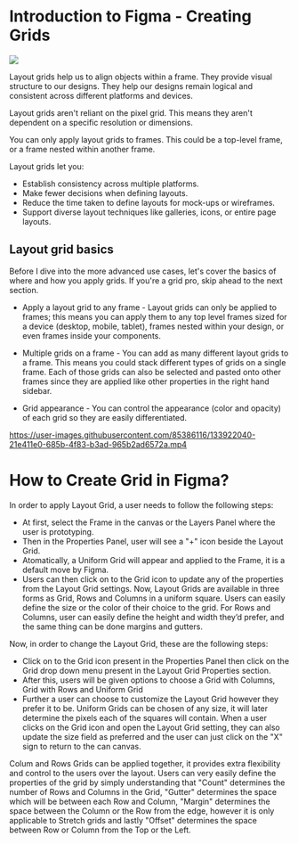 # Introduction to Figma - Creating Grids

![](https://cdn.sanity.io/images/599r6htc/production/9248c1bad545248ad67f9e8fe82263536659d2ac-2120x1000.png?w=1060&q=75&fit=max&auto=format&dpr=1_)

Layout grids help us to align objects within a frame.  They provide visual structure to our designs. They help our designs remain logical and consistent across different platforms and devices.

Layout grids aren't reliant on the pixel grid. This means they aren't dependent on a specific resolution or dimensions.

You can only apply layout grids to frames. This could be a top-level frame, or a frame nested within another frame.

Layout grids let you:

- Establish consistency across multiple platforms.
- Make fewer decisions when defining layouts.
- Reduce the time taken to define layouts for mock-ups or wireframes.
- Support diverse layout techniques like galleries, icons, or entire page layouts.

## Layout grid basics

Before I dive into the more advanced use cases, let's cover the basics of where and how you apply grids. If you're a grid pro, skip ahead to the next section.

- Apply a layout grid to any frame - Layout grids can only be applied to frames; this means you can apply them to any top level frames sized for a device (desktop, mobile, tablet), frames nested within your design, or even frames inside your components.

- Multiple grids on a frame - You can add as many different layout grids to a frame. This means you could stack different types of grids on a single frame. Each of those grids can also be selected and pasted onto other frames since they are applied like other properties in the right hand sidebar.

- Grid appearance - You can control the appearance (color and opacity) of each grid so they are easily differentiated.

https://user-images.githubusercontent.com/85386116/133922040-21e411e0-685b-4f83-b3ad-965b2ad6572a.mp4

# How to Create Grid in Figma?

In order to apply Layout Grid, a user needs to follow the following steps:

- At first, select the Frame in the canvas or the Layers Panel where the user is prototyping.
- Then in the Properties Panel, user will see a "+" icon beside the Layout Grid.
- Atomatically, a Uniform Grid will appear and applied to the Frame, it is a default move by Figma.
- Users can then click on to the Grid icon to update any of the properties from the Layout Grid settings.
Now, Layout Grids are available in three forms as Grid, Rows and Columns in a uniform square. Users can easily define the size or the color of their choice to the grid. For Rows and Columns, user can easily define the height and width they’d prefer, and the same thing can be done margins and gutters.

Now, in order to change the Layout Grid, these are the following steps:

- Click on to the Grid icon present in the Properties Panel then click on the Grid drop down menu present in the Layout Grid Properties section.
- After this, users will be given options to choose a Grid with Columns, Grid with Rows and Uniform Grid
- Further a user can choose to customize the Layout Grid however they prefer it to be.
Uniform Grids can be chosen of any size, it will later determine the pixels each of the squares will contain. When a user clicks on the Grid icon and open the Layout Grid setting, they can also update the size field as preferred and the user can just click on the "X" sign to return to the can canvas.


Colum and Rows Grids can be applied together, it provides extra flexibility and control to the users over the layout. Users can very easily define the properties of the grid by simply understanding that "Count" determines the number of Rows and Columns in the Grid, "Gutter" determines the space which will be between each Row and Column, "Margin" determines the space between the Column or the Row from the edge, however it is only applicable to Stretch grids and lastly "Offset" determines the space between Row or Column from the Top or the Left.


